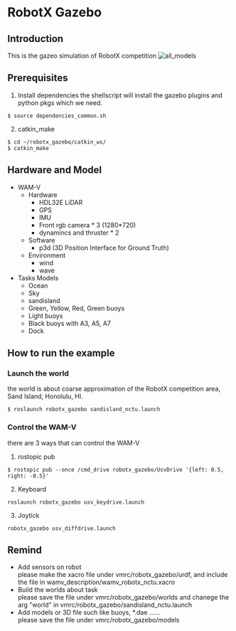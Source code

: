 # RobotX Gazebo
## Introduction
This is the gazeo simulation of RobotX competition
![all_models](http://url/to/all_model.png)

## Prerequisites
1. Install dependencies 
the shellscript will install the gazebo plugins and python pkgs which we need.
```
$ source dependencies_common.sh
```
2. catkin_make
```
$ cd ~/robotx_gazebo/catkin_ws/
$ catkin_make
```
## Hardware and Model
- WAM-V 
  - Hardware
    - HDL32E LiDAR 
    - GPS
    - IMU
    - Front rgb camera * 3 (1280*720) 
    - dynamincs and thruster * 2
  - Software
    - p3d (3D Position Interface for Ground Truth)
  - Environment
    - wind 
    - wave
- Tasks Models
  - Ocean
  - Sky
  - sandisland
  - Green, Yellow, Red, Green buoys 
  - Light buoys
  - Black buoys with A3, A5, A7
  - Dock

## How to run the example
### Launch the world 
the world is about coarse approximation of the RobotX competition area, Sand Island, Honolulu, HI.
```
$ roslaunch robotx_gazebo sandisland_nctu.launch
```
### Control the WAM-V 
there are 3 ways that can control the WAM-V
1. rostopic pub
```
$ rostopic pub --once /cmd_drive robotx_gazebo/UsvDrive '{left: 0.5, right: -0.5}'
```
2. Keyboard
```
roslaunch robotx_gazebo usv_keydrive.launch
```
3. Joytick
``` 
robotx_gazebo usv_diffdrive.launch
```

## Remind
* Add sensors on robot </br>
please make the xacro file under vmrc/robotx_gazebo/urdf, and include the file in wamv_description/wamv_robotx_nctu.xacro </br>
* Build the worlds about task </br>
please save the file under vmrc/robotx_gazebo/worlds and chanege the arg "world" in vmrc/robotx_gazebo/sandisland_nctu.launch </br>
* Add models or 3D file such like buoys, *.dae ...... </br>
 please save the file under vmrc/robotx_gazebo/models
